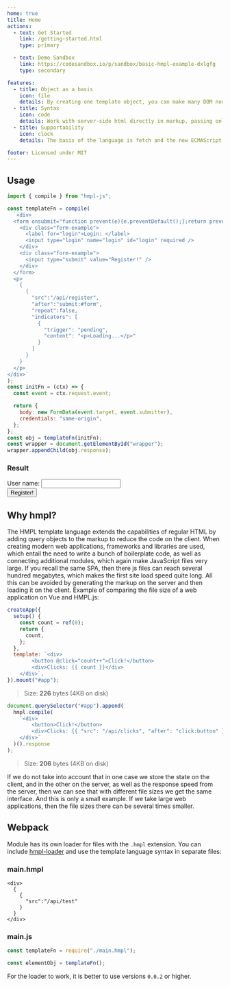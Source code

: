 ```yaml
---
home: true
title: Home
actions:
  - text: Get Started
    link: /getting-started.html
    type: primary

  - text: Demo Sandbox
    link: https://codesandbox.io/p/sandbox/basic-hmpl-example-dxlgfg
    type: secondary

features:
  - title: Object as a basis
    icon: file
    details: By creating one template object, you can make many DOM nodes that display server-side HTML
  - title: Syntax
    icon: code
    details: Work with server-side html directly in markup, passing only the object
  - title: Supportability
    icon: clock
    details: The basis of the language is fetch and the new ECMAScript and Web APIs features that come with it

footer: Licensed under MIT
---
```


## Usage

```javascript
import { compile } from "hmpl-js";

const templateFn = compile(
  `<div>
  <form onsubmit="function prevent(e){e.preventDefault();};return prevent(event);" id="form">
    <div class="form-example">
      <label for="login">Login: </label>
      <input type="login" name="login" id="login" required />
    </div>
    <div class="form-example">
      <input type="submit" value="Register!" />
    </div>
  </form>
  <p>
    {
      {
        "src":"/api/register",
        "after":"submit:#form",
        "repeat":false,
        "indicators": [
          {
            "trigger": "pending",
            "content": "<p>Loading...</p>"
          }
        ]
      }
    }
  </p>
</div>`
);
const initFn = (ctx) => {
  const event = ctx.request.event;

  return {
    body: new FormData(event.target, event.submitter),
    credentials: "same-origin",
  };
};
const obj = templateFn(initFn);
const wrapper = document.getElementById("wrapper");
wrapper.appendChild(obj.response);
```

### Result

<div id="wrapper">
  <div>
    <div>
      <form @submit.prevent="switchComponent" id="form">
        <div class="form-example">
          <label for="login">User name: </label>
          <input v-model="login" type="login" name="login" id="login" required />
        </div>
        <div class="form-example">
          <input type="submit" value="Register!" />
        </div>
      </form>
      <p><component :is="currentComponent"></component></p>
    </div>
  </div>
</div>

<script setup>
  import { createCommentVNode, h, ref } from 'vue'
  let id = ref(0);
  const login = ref("")
  const els = [createCommentVNode("hmpl0"), h("div", "Loading...")];
  const Comment = (_, ctx) => els[0];
  const Loading = (_, ctx) => els[1];
  const currentComponent = ref(Comment)
  const switchComponent = () => {
    const isComment = currentComponent.value === Comment;
    if(isComment){
      currentComponent.value = Loading;
      setTimeout(()=>{
        currentComponent.value = h("span", `Hello, ${login.value}!`);
        login.value = "";
      }, 300);
    }
  }
</script>

## Why hmpl?

The HMPL template language extends the capabilities of regular HTML by adding query objects to the markup to reduce the code on the client. When creating modern web applications, frameworks and libraries are used, which entail the need to write a bunch of boilerplate code, as well as connecting additional modules, which again make JavaScript files very large. If you recall the same SPA, then there js files can reach several hundred megabytes, which makes the first site load speed quite long. All this can be avoided by generating the markup on the server and then loading it on the client. Example of comparing the file size of a web application on Vue and HMPL.js:

```javascript
createApp({
  setup() {
    const count = ref(0);
    return {
      count,
    };
  },
  template: `<div>
        <button @click="count++">Click!</button>
        <div>Clicks: {{ count }}</div>
    </div>`,
}).mount("#app");
```

> Size: **226** bytes (4KB on disk)

```javascript
document.querySelector("#app").append(
  hmpl.compile(
    `<div>
        <button>Click!</button>
        <div>Clicks: {{ "src": "/api/clicks", "after": "click:button" }}</div>
    </div>`
  )().response
);
```

> Size: **206** bytes (4KB on disk)

If we do not take into account that in one case we store the state on the client, and in the other on the server, as well as the response speed from the server, then we can see that with different file sizes we get the same interface. And this is only a small example. If we take large web applications, then the file sizes there can be several times smaller.

## Webpack

Module has its own loader for files with the `.hmpl` extension. You can include [hmpl-loader](https://www.npmjs.com/package/hmpl-loader) and use the template language syntax in separate files:

### main.hmpl

```hmpl
<div>
  {
    {
      "src":"/api/test"
    }
  }
</div>
```

### main.js

```javascript
const templateFn = require("./main.hmpl");

const elementObj = templateFn();
```

For the loader to work, it is better to use versions `0.0.2` or higher.
